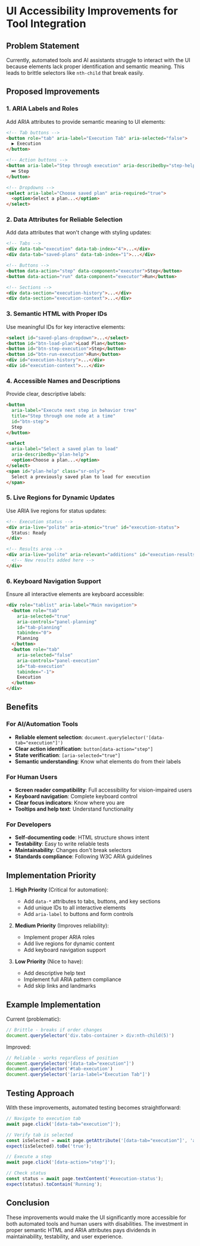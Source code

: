 # UI Accessibility Improvements for Tool Integration

## Problem Statement
Currently, automated tools and AI assistants struggle to interact with the UI because elements lack proper identification and semantic meaning. This leads to brittle selectors like `nth-child` that break easily.

## Proposed Improvements

### 1. ARIA Labels and Roles
Add ARIA attributes to provide semantic meaning to UI elements:

```html
<!-- Tab buttons -->
<button role="tab" aria-label="Execution Tab" aria-selected="false">
  ▶️ Execution
</button>

<!-- Action buttons -->
<button aria-label="Step through execution" aria-describedby="step-help">
  ⏭️ Step
</button>

<!-- Dropdowns -->
<select aria-label="Choose saved plan" aria-required="true">
  <option>Select a plan...</option>
</select>
```

### 2. Data Attributes for Reliable Selection
Add data attributes that won't change with styling updates:

```html
<!-- Tabs -->
<div data-tab="execution" data-tab-index="4">...</div>
<div data-tab="saved-plans" data-tab-index="1">...</div>

<!-- Buttons -->
<button data-action="step" data-component="executor">Step</button>
<button data-action="run" data-component="executor">Run</button>

<!-- Sections -->
<div data-section="execution-history">...</div>
<div data-section="execution-context">...</div>
```

### 3. Semantic HTML with Proper IDs
Use meaningful IDs for key interactive elements:

```html
<select id="saved-plans-dropdown">...</select>
<button id="btn-load-plan">Load Plan</button>
<button id="btn-step-execution">Step</button>
<button id="btn-run-execution">Run</button>
<div id="execution-history">...</div>
<div id="execution-context">...</div>
```

### 4. Accessible Names and Descriptions
Provide clear, descriptive labels:

```html
<button 
  aria-label="Execute next step in behavior tree" 
  title="Step through one node at a time"
  id="btn-step">
  Step
</button>

<select 
  aria-label="Select a saved plan to load"
  aria-describedby="plan-help">
  <option>Choose a plan...</option>
</select>
<span id="plan-help" class="sr-only">
  Select a previously saved plan to load for execution
</span>
```

### 5. Live Regions for Dynamic Updates
Use ARIA live regions for status updates:

```html
<!-- Execution status -->
<div aria-live="polite" aria-atomic="true" id="execution-status">
  Status: Ready
</div>

<!-- Results area -->
<div aria-live="polite" aria-relevant="additions" id="execution-results">
  <!-- New results added here -->
</div>
```

### 6. Keyboard Navigation Support
Ensure all interactive elements are keyboard accessible:

```html
<div role="tablist" aria-label="Main navigation">
  <button role="tab" 
    aria-selected="true" 
    aria-controls="panel-planning"
    id="tab-planning"
    tabindex="0">
    Planning
  </button>
  <button role="tab" 
    aria-selected="false" 
    aria-controls="panel-execution"
    id="tab-execution"
    tabindex="-1">
    Execution
  </button>
</div>
```

## Benefits

### For AI/Automation Tools
- **Reliable element selection**: `document.querySelector('[data-tab="execution"]')`
- **Clear action identification**: `button[data-action="step"]`
- **State verification**: `[aria-selected="true"]`
- **Semantic understanding**: Know what elements do from their labels

### For Human Users
- **Screen reader compatibility**: Full accessibility for vision-impaired users
- **Keyboard navigation**: Complete keyboard control
- **Clear focus indicators**: Know where you are
- **Tooltips and help text**: Understand functionality

### For Developers
- **Self-documenting code**: HTML structure shows intent
- **Testability**: Easy to write reliable tests
- **Maintainability**: Changes don't break selectors
- **Standards compliance**: Following W3C ARIA guidelines

## Implementation Priority

1. **High Priority** (Critical for automation):
   - Add `data-*` attributes to tabs, buttons, and key sections
   - Add unique IDs to all interactive elements
   - Add `aria-label` to buttons and form controls

2. **Medium Priority** (Improves reliability):
   - Implement proper ARIA roles
   - Add live regions for dynamic content
   - Add keyboard navigation support

3. **Low Priority** (Nice to have):
   - Add descriptive help text
   - Implement full ARIA pattern compliance
   - Add skip links and landmarks

## Example Implementation

Current (problematic):
```javascript
// Brittle - breaks if order changes
document.querySelector('div.tabs-container > div:nth-child(5)')
```

Improved:
```javascript
// Reliable - works regardless of position
document.querySelector('[data-tab="execution"]')
document.querySelector('#tab-execution')
document.querySelector('[aria-label="Execution Tab"]')
```

## Testing Approach

With these improvements, automated testing becomes straightforward:

```javascript
// Navigate to execution tab
await page.click('[data-tab="execution"]');

// Verify tab is selected
const isSelected = await page.getAttribute('[data-tab="execution"]', 'aria-selected');
expect(isSelected).toBe('true');

// Execute a step
await page.click('[data-action="step"]');

// Check status
const status = await page.textContent('#execution-status');
expect(status).toContain('Running');
```

## Conclusion

These improvements would make the UI significantly more accessible for both automated tools and human users with disabilities. The investment in proper semantic HTML and ARIA attributes pays dividends in maintainability, testability, and user experience.